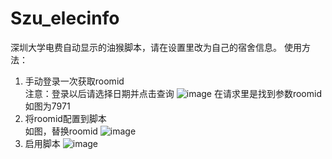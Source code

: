 # Szu_elecinfo
深圳大学电费自动显示的油猴脚本，请在设置里改为自己的宿舍信息。
使用方法：  
1. 手动登录一次获取roomid  
注意：登录以后请选择日期并点击查询
![image](https://github.com/xqingting/Szu_elecinfo/assets/30023378/aab5511e-c0cb-4b8d-9763-e0c51a960760)
在请求里是找到参数roomid如图为7971  
2. 将roomid配置到脚本  
如图，替换roomid
![image](https://github.com/xqingting/Szu_elecinfo/assets/30023378/b402cde7-91bd-4980-970c-ad8a96c7f65d)
3. 启用脚本
![image](https://github.com/xqingting/Szu_elecinfo/assets/30023378/a198192f-08b3-4f02-a10d-86fd5e7e5247)

